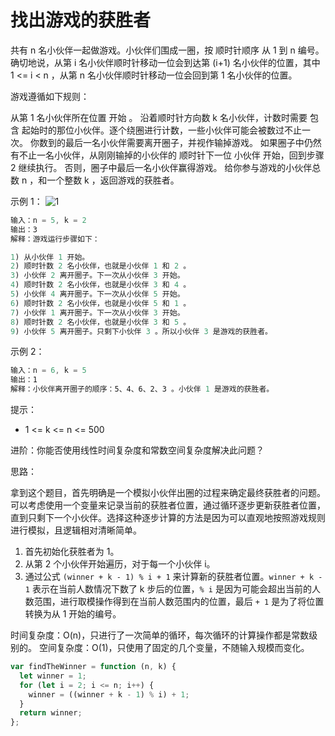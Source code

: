 # 找出游戏的获胜者

共有 n 名小伙伴一起做游戏。小伙伴们围成一圈，按 顺时针顺序 从 1 到 n 编号。确切地说，从第 i 名小伙伴顺时针移动一位会到达第 (i+1) 名小伙伴的位置，其中 1 <= i < n ，从第 n 名小伙伴顺时针移动一位会回到第 1 名小伙伴的位置。

游戏遵循如下规则：

从第 1 名小伙伴所在位置 开始 。
沿着顺时针方向数 k 名小伙伴，计数时需要 包含 起始时的那位小伙伴。逐个绕圈进行计数，一些小伙伴可能会被数过不止一次。
你数到的最后一名小伙伴需要离开圈子，并视作输掉游戏。
如果圈子中仍然有不止一名小伙伴，从刚刚输掉的小伙伴的 顺时针下一位 小伙伴 开始，回到步骤 2 继续执行。
否则，圈子中最后一名小伙伴赢得游戏。
给你参与游戏的小伙伴总数 n ，和一个整数 k ，返回游戏的获胜者。

示例 1：
![1](https://assets.leetcode.com/uploads/2021/03/25/ic234-q2-ex11.png)

```js
输入：n = 5, k = 2
输出：3
解释：游戏运行步骤如下：

1) 从小伙伴 1 开始。
2) 顺时针数 2 名小伙伴，也就是小伙伴 1 和 2 。
3) 小伙伴 2 离开圈子。下一次从小伙伴 3 开始。
4) 顺时针数 2 名小伙伴，也就是小伙伴 3 和 4 。
5) 小伙伴 4 离开圈子。下一次从小伙伴 5 开始。
6) 顺时针数 2 名小伙伴，也就是小伙伴 5 和 1 。
7) 小伙伴 1 离开圈子。下一次从小伙伴 3 开始。
8) 顺时针数 2 名小伙伴，也就是小伙伴 3 和 5 。
9) 小伙伴 5 离开圈子。只剩下小伙伴 3 。所以小伙伴 3 是游戏的获胜者。
```

示例 2：

```js
输入：n = 6, k = 5
输出：1
解释：小伙伴离开圈子的顺序：5、4、6、2、3 。小伙伴 1 是游戏的获胜者。
```

提示：

- 1 <= k <= n <= 500

进阶：你能否使用线性时间复杂度和常数空间复杂度解决此问题？

思路：

拿到这个题目，首先明确是一个模拟小伙伴出圈的过程来确定最终获胜者的问题。可以考虑使用一个变量来记录当前的获胜者位置，通过循环逐步更新获胜者位置，直到只剩下一个小伙伴。选择这种逐步计算的方法是因为可以直观地按照游戏规则进行模拟，且逻辑相对清晰简单。

1. 首先初始化获胜者为 1。
2. 从第 2 个小伙伴开始遍历，对于每一个小伙伴 i。
3. 通过公式 `(winner + k - 1) % i + 1` 来计算新的获胜者位置。`winner + k - 1` 表示在当前人数情况下数了 k 步后的位置，`% i` 是因为可能会超出当前的人数范围，进行取模操作得到在当前人数范围内的位置，最后 `+ 1` 是为了将位置转换为从 1 开始的编号。

时间复杂度：O(n)，只进行了一次简单的循环，每次循环的计算操作都是常数级别的。
空间复杂度：O(1)，只使用了固定的几个变量，不随输入规模而变化。

```javascript
var findTheWinner = function (n, k) {
  let winner = 1;
  for (let i = 2; i <= n; i++) {
    winner = ((winner + k - 1) % i) + 1;
  }
  return winner;
};
```
